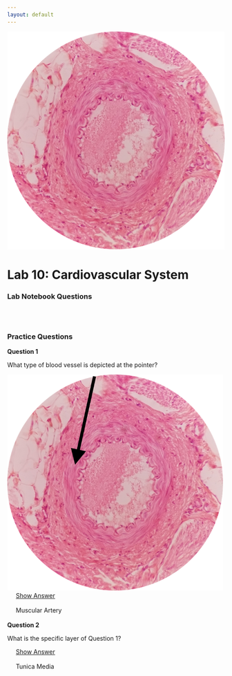 ```yaml
---
layout: default
---
```


![Splash_IMAGE](./assets/images/splashImage_artery.png)
# Lab 10: Cardiovascular System

### Lab Notebook Questions

<!-- /////////////////////////////////////////// -->
<!-- [conditional logic for release of labnotes] -->
<div id='if-part' markdown="1" style='visibility: hidden; display: none;'>

1.  Sketch an ENTIRE heart (on one page) and label all the major layers, cells, and include the intrinsic nodal system, and where it would be located
2.  Summarize the ‘pressure’ sensing structures of the heart, WHERE they are located, and any cells involved
3.  Make a sketch of all the different types of blood vessels, and their specific tissue make-up
4.  Make a sketch of all the different types capillaries 

</div>
<div id='else-part' style='visibility: hidden'>
  <em>Available starting: 
    <div id="else-part-available-date">_IF_SHOWING_ERROR_DATE_NOT_SET_CORRECTLY_VIA_JS_TO_HTML</div>
  </em>
</div>

<script>
  ////////// -- bypass dateChecks With URL hack
  // Get URL
  var url = window.location.href;
  // Get DIV
  var msg = document.getElementById('if-part');
  // Check if URL contains the keyword
  if( url.search( 'show' ) > 0 ) {
    // Display the message
    msg.style.visibility = "visible";
    msg.style.display = "block";
  }

  ////////// -- enforce date visibility based on date
  //release if-condition if is on or beyond dateToCheck
  var dateToRelease = new Date("10/17/2018");
  var todaysDate = new Date();
  var node;

  // call setHours to take the time out of the comparison
  if(dateToRelease.setHours(0,0,0,0) <= todaysDate.setHours(0,0,0,0)) {
      // Date equals today's date
        node = document.getElementById('if-part');
      node.style.visibility = 'visible';
      node.style.display = 'block';
  }
    else {
        node = document.getElementById('else-part');
      node.style.visibility = 'visible';
      node.style.display = 'inline-block';

      node = document.getElementById('else-part-available-date');
      node.innerHTML = "&nbsp;&nbsp;" + dateToRelease.toLocaleDateString();
      node.style.display = 'inline-block';
      // console.log(node)
    }

</script>
<!-- /////////////////////////////////////////// -->




<a id="jump-to-practice-questions" class="jump-to-section"> </a>
### Practice Questions

<div class="card">
  <div class="card-header">
    <strong>Question 1</strong>
  </div>
  <div class="card-body">
    <p class="card-text">What type of blood vessel is depicted at the pointer?</p>
    <img src="./assets/images/splashImage_artery_pointer.png" width="500">
    <div style="margin-left: 20px;">
    <a class="btn btn-primary" role="button" data-toggle="collapse" href="#collapseExample01" aria-expanded="false" aria-controls="collapseExample"> Show Answer</a>
    <div class="collapse" id="collapseExample01">
      <br>
        <div class="well">
          Muscular Artery
        </div>
    </div>
  </div>  
</div>
<br>
<div class="card">
  <div class="card-header">
    <strong>Question 2</strong>
  </div>
  <div class="card-body">
    <p class="card-text">What is the specific layer of Question 1?</p>
    <div style="margin-left: 20px;">
    <a class="btn btn-primary" role="button" data-toggle="collapse" href="#collapseExample02" aria-expanded="false" aria-controls="collapseExample"> Show Answer</a>
    <div class="collapse" id="collapseExample02">
      <br>
        <div class="well">
          Tunica Media
        </div>
    </div>
  </div>  
</div>
<br>

